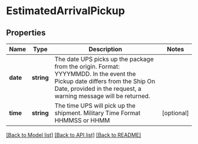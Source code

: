 # EstimatedArrivalPickup

## Properties
Name | Type | Description | Notes
------------ | ------------- | ------------- | -------------
**date** | **string** | The date UPS picks up the package from the origin. Format: YYYYMMDD. In the event the Pickup date differs from the Ship On Date, provided in the request, a warning message will be returned. | 
**time** | **string** | The time UPS will pick up the shipment. Military Time Format HHMMSS or HHMM | [optional] 

[[Back to Model list]](../../README.md#documentation-for-models) [[Back to API list]](../../README.md#documentation-for-api-endpoints) [[Back to README]](../../README.md)

